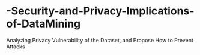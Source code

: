 # -Security-and-Privacy-Implications-of-DataMining
Analyzing Privacy Vulnerability of the Dataset, and Propose How to Prevent Attacks
